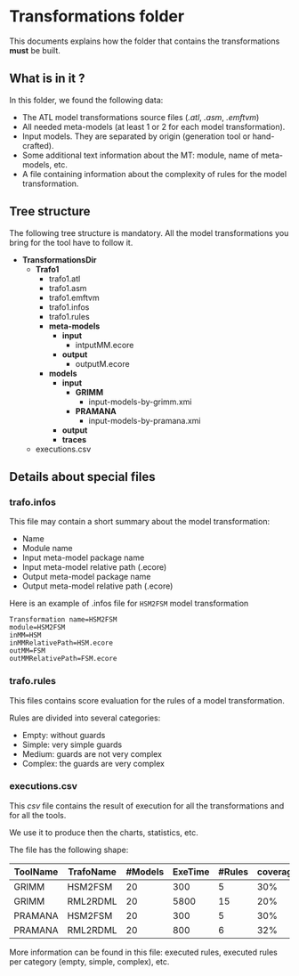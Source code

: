 # Transformations folder

This documents explains how the folder that contains the transformations **must** be built.

## What is in it ?

In this folder, we found the following data:

- The ATL model transformations source files (*.atl*, *.asm*, *.emftvm*)
- All needed meta-models (at least 1 or 2 for each model transformation).
- Input models. They are separated by origin (generation tool or hand-crafted).
- Some additional text information about the MT: module, name of meta-models, etc.
- A file containing information about the complexity of rules for the model transformation.

## Tree structure

The following tree structure is mandatory. All the model transformations you bring for the tool have to follow it.

- **TransformationsDir**
	- **Trafo1**
		- trafo1.atl
		- trafo1.asm
		- trafo1.emftvm
		- trafo1.infos
		- trafo1.rules
		- **meta-models**
			- **input**
				- intputMM.ecore
			- **output**
				- outputM.ecore
		- **models**
			- **input**
				- **GRIMM**
					- input-models-by-grimm.xmi
				- **PRAMANA**
					- input-models-by-pramana.xmi	
			- **output**
			- **traces**			
	- executions.csv

## Details about special files

### trafo.infos

This file may contain a short summary about the model transformation:

- Name
- Module name
- Input meta-model package name
- Input meta-model relative path (.ecore)
- Output meta-model package name
- Output meta-model relative path (.ecore)

Here is an example of .infos file for  `HSM2FSM` model transformation

```
Transformation name=HSM2FSM
module=HSM2FSM
inMM=HSM
inMMRelativePath=HSM.ecore
outMM=FSM
outMMRelativePath=FSM.ecore
```

### trafo.rules

This files contains score evaluation for the rules of a model transformation.

Rules are divided into several categories:

- Empty: without guards
- Simple: very simple guards
- Medium: guards are not very complex 
- Complex: the guards are very complex

### executions.csv

This *csv* file contains the result of execution for all the transformations and for all the tools.

We use it to produce then the charts, statistics, etc.

The file has the following shape:


| ToolName | TrafoName | #Models | ExeTime | #Rules | coverage |
|----------|-----------|---------|---------|--------|----------|
| GRIMM    | HSM2FSM   | 20      | 300     | 5      | 30%      |
| GRIMM    | RML2RDML  | 20      | 5800    | 15     | 20%      |
| PRAMANA  | HSM2FSM   | 20      | 300     | 5      | 30%      |
| PRAMANA  | RML2RDML  | 20      | 800     | 6      | 32%      |

More information can be found in this file: executed rules, executed rules per category (empty, simple, complex), etc. 

